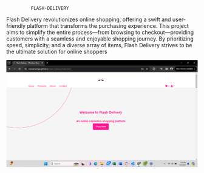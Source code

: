              FLASH-DELIVERY

Flash Delivery revolutionizes online shopping, offering a swift and user-friendly platform that transforms the purchasing experience. This project aims to simplify the entire process—from browsing to checkout—providing customers with a seamless and enjoyable shopping journey. By prioritizing speed, simplicity, and a diverse array of items, Flash Delivery strives to be the ultimate solution for online shoppers

![The homepage of the website](https://github.com/mjnyampinga/Flash-Delivery/blob/main/images/Screenshot%20(403).png?raw=true)
